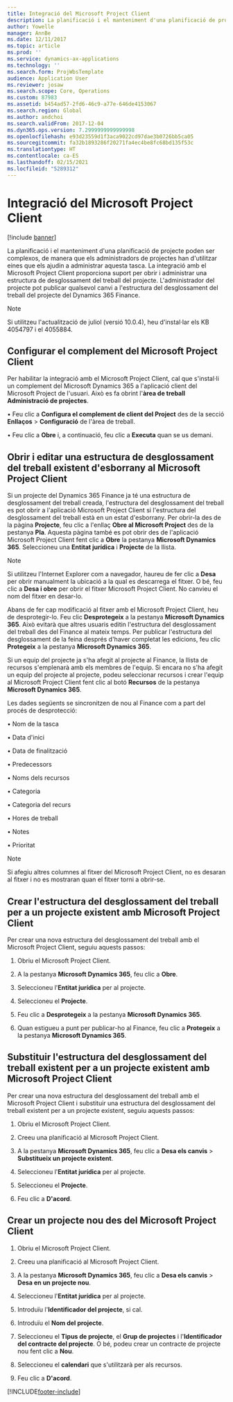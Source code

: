 ```yaml
---
title: Integració del Microsoft Project Client
description: La planificació i el manteniment d'una planificació de projecte poden ser complexos, de manera que els administradors de projectes han d'utilitzar eines que els ajudin a administrar aquesta tasca. La integració amb el Microsoft Project Client proporciona suport per obrir i administrar una estructura de desglossament del treball del projecte.
author: Yowelle
manager: AnnBe
ms.date: 12/11/2017
ms.topic: article
ms.prod: ''
ms.service: dynamics-ax-applications
ms.technology: ''
ms.search.form: ProjWbsTemplate
audience: Application User
ms.reviewer: josaw
ms.search.scope: Core, Operations
ms.custom: 87983
ms.assetid: b454ad57-2fd6-46c9-a77e-646de4153067
ms.search.region: Global
ms.author: andchoi
ms.search.validFrom: 2017-12-04
ms.dyn365.ops.version: 7.2999999999999998
ms.openlocfilehash: e93d23559d1f3aca9022cd97dae3b0726bb5ca05
ms.sourcegitcommit: fa32b1893286f20271fa4ec4be8fc68bd135f53c
ms.translationtype: HT
ms.contentlocale: ca-ES
ms.lasthandoff: 02/15/2021
ms.locfileid: "5289312"
---
```

# <a name="microsoft-project-client-integration"></a>Integració del Microsoft Project Client

[!include [banner](../includes/banner.md)]

La planificació i el manteniment d'una planificació de projecte poden ser complexos, de manera que els administradors de projectes han d'utilitzar eines que els ajudin a administrar aquesta tasca. La integració amb el Microsoft Project Client proporciona suport per obrir i administrar una estructura de desglossament del treball del projecte. L'administrador del projecte pot publicar qualsevol canvi a l'estructura del desglossament del treball del projecte del Dynamics 365 Finance.

> [!NOTE]
> Si utilitzeu l'actualització de juliol (versió 10.0.4), heu d'instal·lar els KB 4054797 i el 4055884.

## <a name="configure-the-microsoft-project-client-add-in"></a>Configurar el complement del Microsoft Project Client
Per habilitar la integració amb el Microsoft Project Client, cal que s'instal·li un complement del Microsoft Dynamics 365 a l'aplicació client del Microsoft Project de l'usuari. Això es fa obrint l'**àrea de treball Administració de projectes**.

• Feu clic a **Configura el complement de client del Project** des de la secció **Enllaços** > **Configuració** de l'àrea de treball.

• Feu clic a **Obre** i, a continuació, feu clic a **Executa** quan se us demani.

## <a name="open-and-edit-an-existing-draft-work-breakdown-structure-in-microsoft-project-client"></a>Obrir i editar una estructura de desglossament del treball existent d'esborrany al Microsoft Project Client
Si un projecte del Dynamics 365 Finance ja té una estructura de desglossament del treball creada, l'estructura del desglossament del treball es pot obrir a l'aplicació Microsoft Project Client si l'estructura del desglossament del treball està en un estat d'esborrany. Per obrir-la des de la pàgina **Projecte**, feu clic a l'enllaç **Obre al Microsoft Project** des de la pestanya **Pla**. Aquesta pàgina també es pot obrir des de l'aplicació Microsoft Project Client fent clic a **Obre** la pestanya **Microsoft Dynamics 365**. Seleccioneu una **Entitat jurídica** i **Projecte** de la llista.

> [!NOTE]
> Si utilitzeu l'Internet Explorer com a navegador, haureu de fer clic a **Desa** per obrir manualment la ubicació a la qual es descarrega el fitxer. O bé, feu clic a **Desa i obre** per obrir el fitxer Microsoft Project Client. No canvieu el nom del fitxer en desar-lo.

Abans de fer cap modificació al fitxer amb el Microsoft Project Client, heu de desprotegir-lo. Feu clic **Desprotegeix** a la pestanya **Microsoft Dynamics 365**. Això evitarà que altres usuaris editin l'estructura del desglossament del treball des del Finance al mateix temps. Per publicar l'estructura del desglossament de la feina després d'haver completat les edicions, feu clic **Protegeix** a la pestanya **Microsoft Dynamics 365**.

Si un equip del projecte ja s'ha afegit al projecte al Finance, la llista de recursos s'emplenarà amb els membres de l'equip. Si encara no s'ha afegit un equip del projecte al projecte, podeu seleccionar recursos i crear l'equip al Microsoft Project Client fent clic al botó **Recursos** de la pestanya **Microsoft Dynamics 365**. 

Les dades següents se sincronitzen de nou al Finance com a part del procés de desprotecció:

• Nom de la tasca

• Data d'inici

• Data de finalització

• Predecessors

• Noms dels recursos

• Categoria

• Categoria del recurs

• Hores de treball

• Notes

• Prioritat

> [!NOTE]
> Si afegiu altres columnes al fitxer del Microsoft Project Client, no es desaran al fitxer i no es mostraran quan el fitxer torni a obrir-se.

## <a name="create-the-work-breakdown-structure-for-an-existing-project-using-microsoft-project-client"></a>Crear l'estructura del desglossament del treball per a un projecte existent amb Microsoft Project Client
Per crear una nova estructura del desglossament del treball amb el Microsoft Project Client, seguiu aquests passos:


1.  Obriu el Microsoft Project Client.

2.  A la pestanya **Microsoft Dynamics 365**, feu clic a **Obre**.

3.  Seleccioneu l'**Entitat jurídica** per al projecte.

4.  Seleccioneu el **Projecte**.

5.  Feu clic a **Desprotegeix** a la pestanya **Microsoft Dynamics 365**.

6.  Quan estigueu a punt per publicar-ho al Finance, feu clic a **Protegeix** a la pestanya **Microsoft Dynamics 365**.

## <a name="replace-the-existing-work-breakdown-structure-for-an-existing-project-using-microsoft-project-client"></a>Substituir l'estructura del desglossament del treball existent per a un projecte existent amb Microsoft Project Client
Per crear una nova estructura del desglossament del treball amb el Microsoft Project Client i substituir una estructura del desglossament del treball existent per a un projecte existent, seguiu aquests passos:

1.  Obriu el Microsoft Project Client.

2.  Creeu una planificació al Microsoft Project Client.

3.  A la pestanya **Microsoft Dynamics 365**, feu clic a **Desa els canvis** > **Substitueix un projecte existent**.

4.  Seleccioneu l'**Entitat jurídica** per al projecte.

5.  Seleccioneu el **Projecte**.

6.  Feu clic a **D'acord**.

## <a name="create-a-new-project-from-within-microsoft-project-client"></a>Crear un projecte nou des del Microsoft Project Client


1.  Obriu el Microsoft Project Client.

2.  Creeu una planificació al Microsoft Project Client.

3.  A la pestanya **Microsoft Dynamics 365**, feu clic a **Desa els canvis** > **Desa en un projecte nou**.

4.  Seleccioneu l'**Entitat jurídica** per al projecte.

5.  Introduïu l'**Identificador del projecte**, si cal.

6.  Introduïu el **Nom del projecte**.

7.  Seleccioneu el **Tipus de projecte**, el **Grup de projectes** i l'**Identificador del contracte del projecte**. O bé, podeu crear un contracte de projecte nou fent clic a **Nou**.

8.  Seleccioneu el **calendari** que s'utilitzarà per als recursos.

11. Feu clic a **D'acord**.


[!INCLUDE[footer-include](../includes/footer-banner.md)]